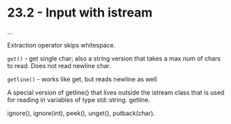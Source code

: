 # 23.2 - Input with istream

...

Extraction operator skips whitespace.

`get()` - get single char; also a string version that takes a max num of chars to read.
Does not read newline char.

`getline()` - works like get, but reads newline as well

A special version of getline() that lives outside the istream class that is used for
reading in variables of type std::string. getline.

ignore(), ignore(int), peek(), unget(), putback(char).

